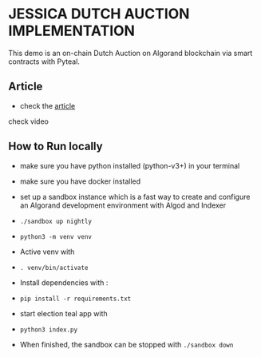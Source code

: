 # JESSICA DUTCH AUCTION IMPLEMENTATION 

This demo is an on-chain Dutch Auction on Algorand blockchain via smart contracts with Pyteal.

## Article
- check the [article](https://medium.com/@ahamuefuleterence/my-algorand-smart-contract-using-pyteal-to-implement-a-dutch-auction-856ef26860d6)

check video
## How to Run locally

- make sure you have python installed (python-v3+) in your terminal

- make sure you have docker installed

- set up a sandbox instance which is a fast way to create and configure an Algorand     development environment with Algod and Indexer

- ``./sandbox up nightly``


- `python3 -m venv venv`

- Active venv with

- `. venv/bin/activate`

- Install dependencies with :

- `pip install -r requirements.txt`

- start election teal app with

- `python3 index.py`

- When finished, the sandbox can be stopped with `./sandbox down`